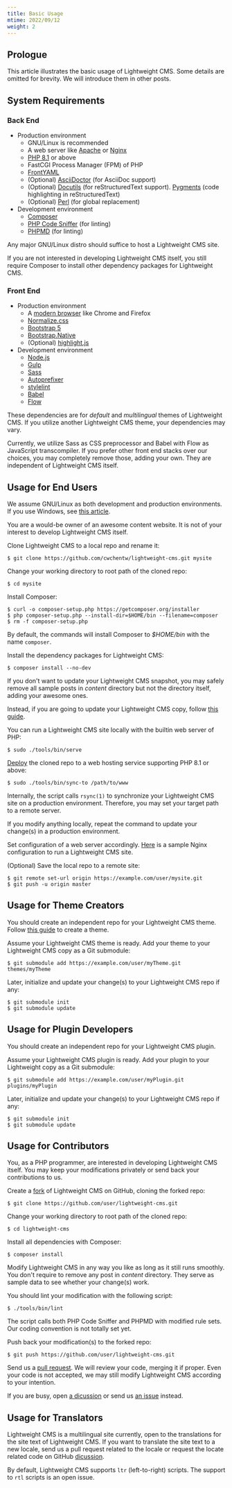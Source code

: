```yaml
---
title: Basic Usage
mtime: 2022/09/12
weight: 2
---
```


## Prologue

This article illustrates the basic usage of Lightweight CMS. Some details are omitted for brevity. We will introduce them in other posts.

## System Requirements

### Back End

* Production environment
  * GNU/Linux is recommended
  * A web server like [Apache](https://httpd.apache.org/) or [Nginx](https://www.nginx.com/)
  * [PHP 8.1](https://www.php.net/) or above
  * FastCGI Process Manager (FPM) of PHP
  * [FrontYAML](https://github.com/mnapoli/FrontYAML)
  * (Optional) [AsciiDoctor](https://asciidoctor.org/) (for AsciiDoc support)
  * (Optional) [Docutils](https://docutils.sourceforge.io/) (for reStructuredText support). [Pygments](https://pygments.org/) (code highlighting in reStructuredText)
  * (Optional) [Perl](https://www.perl.org/) (for global replacement)
* Development environment
  * [Composer](https://getcomposer.org/)
  * [PHP Code Sniffer](https://github.com/squizlabs/PHP_CodeSniffer) (for linting)
  * [PHPMD](https://phpmd.org/) (for linting)

Any major GNU/Linux distro should suffice to host a Lightweight CMS site.

If you are not interested in developing Lightweight CMS itself, you still require Composer to install other dependency packages for Lightweight CMS.

### Front End

* Production environment
  * A [modern browser](https://browsehappy.com/) like Chrome and Firefox
  * [Normalize.css](https://necolas.github.io/normalize.css/)
  * [Bootstrap 5](https://getbootstrap.com/)
  * [Bootstrap.Native](https://thednp.github.io/bootstrap.native/)
  * (Optional) [highlight.js](https://highlightjs.org/)
* Development environment
  * [Node.js](https://nodejs.org/)
  * [Gulp](https://gulpjs.com/)
  * [Sass](https://sass-lang.com/)
  * [Autoprefixer](https://github.com/postcss/autoprefixer)
  * [stylelint](https://stylelint.io/)
  * [Babel](https://babeljs.io/)
  * [Flow](https://flow.org/en/)

These dependencies are for *default* and *multilingual* themes of Lightweight CMS. If you utilize another Lightweight CMS theme, your dependencies may vary.

Currently, we utilize Sass as CSS preprocessor and Babel with Flow as JavaScript transcompiler. If you prefer other front end stacks over our choices, you may completely remove those, adding your own. They are independent of Lightweight CMS itself.

## Usage for End Users

We assume GNU/Linux as both development and production environments. If you use Windows, see [this article](/howto/run-lightweight-cms-on-windows/).

You are a would-be owner of an awesome content website. It is not of your interest to develop Lightweight CMS itself.

Clone Lightweight CMS to a local repo and rename it:

```shell
$ git clone https://github.com/cwchentw/lightweight-cms.git mysite
```

Change your working directory to root path of the cloned repo:

```shell
$ cd mysite
```

Install Composer:

```shell
$ curl -o composer-setup.php https://getcomposer.org/installer
$ php composer-setup.php --install-dir=$HOME/bin --filename=composer
$ rm -f composer-setup.php
```

By default, the commands will install Composer to *$HOME/bin* with the name `composer`.

Install the dependency packages for Lightweight CMS:

```shell
$ composer install --no-dev
```

If you don't want to update your Lightweight CMS snapshot, you may safely remove all sample posts in *content* directory but not the directory itself, adding your awesome ones.

Instead, if you are going to update your Lightweight CMS copy, follow [this guide](/howto/upgrade-lightweight-cms/).

You can run a Lightweight CMS site locally with the builtin web server of PHP:

```shell
$ sudo ./tools/bin/serve
```

[Deploy](/deployment/) the cloned repo to a web hosting service supporting PHP 8.1 or above:

```shell
$ sudo ./tools/bin/sync-to /path/to/www
```

Internally, the script calls `rsync(1)` to synchronize your Lightweight CMS site on a production environment. Therefore, you may set your target path to a remote server.

If you modify anything locally, repeat the command to update your change(s) in a production environment.

Set configuration of a web server accordingly. [Here](https://github.com/cwchentw/lightweight-cms/blob/master/tools/etc/nginx.conf) is a sample Nginx configuration to run a Lightweight CMS site.

(Optional) Save the local repo to a remote site:

```shell
$ git remote set-url origin https://example.com/user/mysite.git
$ git push -u origin master
```

## Usage for Theme Creators

You should create an independent repo for your Lightweight CMS theme. Follow [this guide](/howto/create-lightweight-cms-theme/) to create a theme.

Assume your Lightweight CMS theme is ready. Add your theme to your Lightweight CMS copy as a Git submodule:

```shell
$ git submodule add https://example.com/user/myTheme.git themes/myTheme
```

Later, initialize and update your change(s) to your Lightweight CMS repo if any:

```shell
$ git submodule init
$ git submodule update
```

## Usage for Plugin Developers

You should create an independent repo for your Lightweight CMS plugin.

Assume your Lightweight CMS plugin is ready. Add your plugin to your Lightweight copy as a Git submodule:

```shell
$ git submodule add https://example.com/user/myPlugin.git plugins/myPlugin
```

Later, initialize and update your change(s) to your Lightweight CMS repo if any:

```shell
$ git submodule init
$ git submodule update
```

## Usage for Contributors

You, as a PHP programmer, are interested in developing Lightweight CMS itself. You may keep your modifications privately or send back your contributions to us.

Create a [fork](https://docs.github.com/en/get-started/quickstart/fork-a-repo) of Lightweight CMS on GitHub, cloning the forked repo:

```shell
$ git clone https://github.com/user/lightweight-cms.git
```

Change your working directory to root path of the cloned repo:

```shell
$ cd lightweight-cms
```

Install all dependencies with Composer:

```shell
$ composer install
```

Modify Lightweight CMS in any way you like as long as it still runs smoothly. You don't require to remove any post in *content* directory. They serve as sample data to see whether your change(s) work.

You should lint your modification with the following script:

```shell
$ ./tools/bin/lint
```

The script calls both PHP Code Sniffer and PHPMD with modified rule sets. Our coding convention is not totally set yet.

Push back your modification(s) to the forked repo:

```shell
$ git push https://github.com/user/lightweight-cms.git
```

Send us a [pull request](https://docs.github.com/en/pull-requests/collaborating-with-pull-requests/proposing-changes-to-your-work-with-pull-requests/about-pull-requests). We will review your code, merging it if proper. Even your code is not accepted, we may still modify Lightweight CMS according to your intention.

If you are busy, open [a dicussion](https://github.com/cwchentw/lightweight-cms/discussions) or send us [an issue](https://github.com/cwchentw/lightweight-cms/issues) instead.

## Usage for Translators

Lightweight CMS is a multilingual site currently, open to the translations for the site text of Lightweight CMS. If you want to translate the site text to a new locale, send us a pull request related to the locale or request the locate related code on GitHub [dicussion](https://github.com/cwchentw/lightweight-cms/discussions).

By default, Lightweight CMS supports `ltr` (left-to-right) scripts. The support to `rtl` scripts is an open issue.
